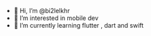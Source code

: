 - 👋 Hi, I’m @bi2lelkhr
- 👀 I’m interested in mobile dev
- 🌱 I’m currently learning flutter , dart and swift



<!---
bi2lelkhr/bi2lelkhr is a ✨ special ✨ repository because its `README.md` (this file) appears on your GitHub profile.
You can click the Preview link to take a look at your changes.
--->
